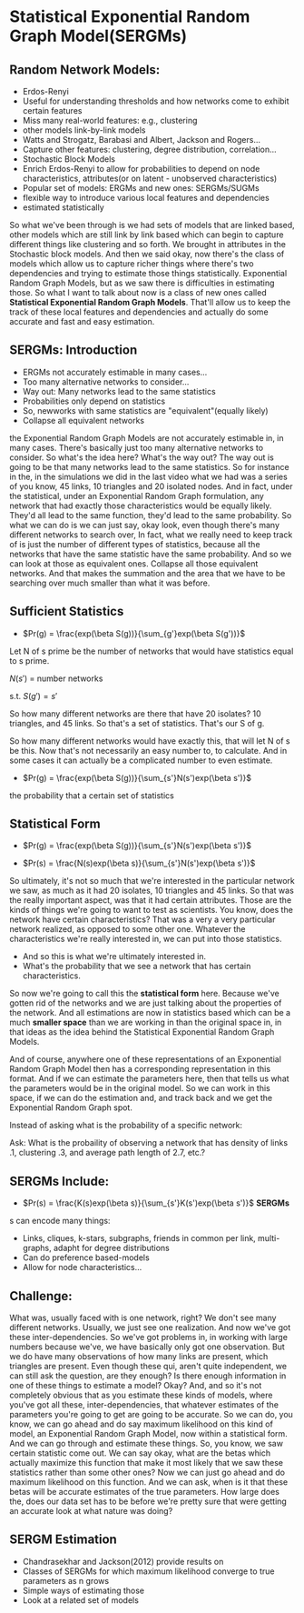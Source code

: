 
# Statistical Exponential Random Graph Model(SERGMs)

## Random Network Models:
- Erdos-Renyi
 - Useful for understanding thresholds and how networks come to exhibit certain features
 - Miss many real-world features: e.g., clustering 
- other models link-by-link models
 - Watts and Strogatz, Barabasi and Albert, Jackson and Rogers...
 - Capture other features: clustering, degree distribution, correlation...
- Stochastic Block Models
 - Enrich Erdos-Renyi to allow for probabilities to depend on node characteristics, attributes(or on latent - unobserved characteristics)
- Popular set of models: ERGMs and new ones: SERGMs/SUGMs
 - flexible way to introduce various local features and dependencies
 - estimated statistically
 
 
So what we've been through is we had sets of models that are linked based, other models which are still link by link based which can begin to capture different things like clustering and so forth. We brought in attributes in the Stochastic block models. And then we said okay, now there's the class of models which allow us to capture richer things where there's two dependencies and trying to estimate those things statistically. Exponential Random Graph Models, but as we saw there is difficulties in estimating those. So what I want to talk about now is a class of new ones called **Statistical Exponential Random Graph Models**. That'll allow us to keep the track of these local features and dependencies and actually do some accurate and fast and easy estimation. 

## SERGMs: Introduction

- ERGMs not accurately estimable in many cases...
- Too many alternative networks to consider...
- Way out: Many networks lead to the same statistics
 - Probabilities only depend on statistics
 - So, newworks with same statistics are "equivalent"(equally likely)
- Collapse all equivalent networks

the Exponential Random Graph Models are not accurately estimable in, in many cases. There's basically just too many alternative networks to consider. So what's the idea here? What's the way out? The way out is going to be that many networks lead to the same statistics. So for instance in the, in the simulations we did in the last video what we had was a series of you know, 45 links, 10 triangles and 20 isolated nodes. And in fact, under the statistical, under an Exponential Random Graph formulation, any network that had exactly those characteristics would be equally likely. They'd all lead to the same function, they'd lead to the same probability. So what we can do is we can just say, okay look, even though there's many different networks to search over, In fact, what we really need to keep track of is just the number of different types of statistics, because all the networks that have the same statistic have the same probability. And so we can look at those as equivalent ones. Collapse all those equivalent networks. And that makes the summation and the area that we have to be searching over much smaller than what it was before.

## Sufficient Statistics
- $Pr(g) = \frac{exp(\beta S(g))}{\sum_{g'}exp(\beta S(g'))}$

Let N of s prime be the number of networks that would have statistics equal to s prime.

$N(s')$ = number networks 

s.t. $S(g') = s'$

So how many different networks are there that have 20 isolates? 10 triangles, and 45 links. So that's a set of statistics. That's our S of g. 

So how many different networks would have exactly this, that will let N of s be this. Now that's not necessarily an easy number to, to calculate. And in some cases it can actually be a complicated number to even estimate.

- $Pr(g) = \frac{exp(\beta S(g))}{\sum_{s'}N(s')exp(\beta s')}$

the probability that a certain set of statistics



## Statistical Form


- $Pr(g) = \frac{exp(\beta S(g))}{\sum_{s'}N(s')exp(\beta s')}$

- $Pr(s) = \frac{N(s)exp(\beta s)}{\sum_{s'}N(s')exp(\beta s')}$

 So ultimately, it's not so much that we're interested in the particular network we saw, as much as it had 20 isolates, 10 triangles and 45 links. So that was the really important aspect, was that it had certain attributes. Those are the kinds of things we're going to want to test as scientists. You know, does the network have certain characteristics? That was a very a very particular network realized, as opposed to some other one. Whatever the characteristics we're really interested in, we can put into those statistics.
 - And so this is what we're ultimately interested in. 
 - What's the probability that we see a network that has certain characteristics.
 
 So now we're going to call this the **statistical form** here. Because we've gotten rid of the networks and we are just talking about the properties of the network. And all estimations are now in statistics based which can be a much **smaller space** than we are working in than the original space in, in that ideas as the idea behind the Statistical Exponential Random Graph Models.  
 
And of course, anywhere one of these representations of an Exponential Random Graph Model then has a corresponding representation in this format. And if we can estimate the parameters here, then that tells us what the parameters would be in the original model. So we can work in this space, if we can do the estimation and, and track back and we get the Exponential Random Graph spot.

Instead of asking what is the probability of a specific network:

Ask: What is the probaility of observing a network that has density of links .1, clustering .3, and average path length of 2.7, etc.?

## SERGMs Include:
- $Pr(s) = \frac{K(s)exp(\beta s)}{\sum_{s'}K(s')exp(\beta s')}$ **SERGMs**

s can encode many things:
- Links, cliques, k-stars, subgraphs, friends in common per link, multi-graphs, adapht for degree distributions
- Can do preference based-models
- Allow for node characteristics...

## Challenge:

What was, usually faced with is one network, right? We don't see many different networks. Usually, we just see one realization. And now we've got these inter-dependencies. So we've got problems in, in working with large numbers because we've, we have basically only got one observation. But we do have many observations of how many links are present, which triangles are present. Even though these qui, aren't quite independent, we can still ask the question, are they enough? Is there enough information in one of these things to estimate a model? Okay? And, and so it's not completely obvious that as you estimate these kinds of models, where you've got all these, inter-dependencies, that whatever estimates of the parameters you're going to get are going to be accurate. So we can do, you know, we can go ahead and do say maximum likelihood on this kind of model, an Exponential Random Graph Model, now within a statistical form. And we can go through and estimate these things. So, you know, we saw certain statistic come out. We can say okay, what are the betas which actually maximize this function that make it most likely that we saw these statistics rather than some other ones? Now we can just go ahead and do maximum likelihood on this function. And we can ask, when is it that these betas will be accurate estimates of the true parameters. How large does the, does our data set has to be before we're pretty sure that were getting an accurate look at what nature was doing?

## SERGM Estimation
- Chandrasekhar and Jackson(2012) provide results on
 - Classes of SERGMs for which maximum likelihood converge to true parameters as n grows
 - Simple ways of estimating those
- Look at a related set of models
